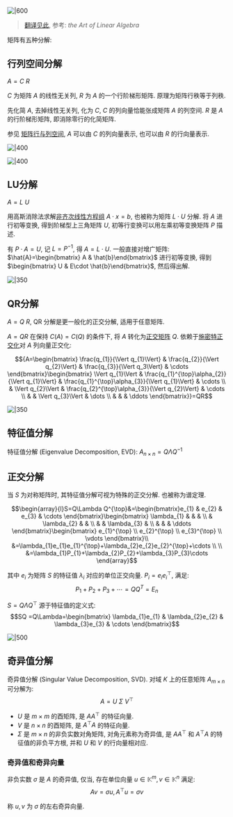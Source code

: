![|600](../../attach/Pasted%20image%2020230803211419.png)

> [翻译见此](../../attach/Pasted%20image%2020230803211454.png), 参考: *the Art of Linear Algebra*

矩阵有五种分解: 

## 行列空间分解

$A=C\ R$

$C$ 为矩阵 $A$ 的线性无关列, $R$ 为 $A$ 的一个行阶梯形矩阵. 原理为矩阵行秩等于列秩.

先化简 $A$, 去掉线性无关列, 化为 $C$, $C$ 的列向量恰能张成矩阵 $A$ 的列空间. $R$ 是 $A$ 的行阶梯形矩阵, 即消除零行的化简矩阵. 

参见 [矩阵行与列空间](矩阵.md), $A$ 可以由 $C$ 的列向量表示, 也可以由 $R$ 的行向量表示.

![|400](../../attach/Pasted%20image%2020230805214731.png)

![|400](../../attach/Pasted%20image%2020230805215507.png)

## LU分解

$A=L\ U$

用高斯消除法求解[非齐次线性方程组](线性方程组的解.md) $A\cdot x=b$, 也被称为矩阵 $L\cdot U$ 分解. 将 $A$ 进行初等变换, 得到阶梯型上三角矩阵 $U$, 初等行变换可以用左乘初等变换矩阵 $P$ 描述.

有 $P\cdot A=U$, 记 $L=P^{-1}$, 得 $A=L\cdot U$. 一般直接对增广矩阵: $\hat{A}=\begin{bmatrix} A  & \hat{b}\end{bmatrix}$ 进行初等变换, 得到 $\begin{bmatrix} U & E\cdot \hat{b}\end{bmatrix}$, 然后得出解.

![|350](../../attach/Pasted%20image%2020230806175213.png)

## QR分解

$A=Q\ R$, QR 分解是更一般化的正交分解, 适用于任意矩阵.

$A=QR$ 在保持 $C(A)=C(Q)$ 的条件下, 将 $A$ 转化为[正交矩阵](矩阵相似.md#正交矩阵) $Q$. 依赖于[施密特正交化](施密特向量正交化.md)对 $A$ 列向量正交化:

$${A=\begin{bmatrix}
\frac{q_{1}}{\Vert q_{1}\Vert} & \frac{q_{2}}{\Vert q_{2}\Vert} & \frac{q_{3}}{\Vert q_3\Vert} & \cdots 
\end{bmatrix}\begin{bmatrix}
\Vert q_{1}\Vert & \frac{q_{1}^{\top}\alpha_{2}}{\Vert q_{1}\Vert} & \frac{q_{1}^{\top}\alpha_{3}}{\Vert q_{1}\Vert} & \cdots  \\
 & \Vert q_{2}\Vert &  \frac{q_{2}^{\top}\alpha_{3}}{\Vert q_{2}\Vert} & \cdots \\ 
 &    & \Vert q_{3}\Vert & \dots \\
 &  &  & \ddots 
\end{bmatrix}}=QR$$

![|350](../../attach/Pasted%20image%2020230806180207.png)

## 特征值分解

特征值分解 (Eigenvalue Decomposition, EVD): $A_{n\times n}=Q\Lambda Q^{-1}$

## 正交分解

当 $S$ 为对称矩阵时, 其特征值分解可视为特殊的正交分解. 也被称为谱定理.

$$\begin{array}{l}S=Q\Lambda Q^{\top}&=\begin{bmatrix}e_{1} & e_{2} & e_{3} & \cdots \end{bmatrix}\begin{bmatrix}
\lambda_{1} &  &  &  \\
 & \lambda_{2} &  &  \\
 &  & \lambda_{3} &  \\
 &  &  &  \ddots
\end{bmatrix}\begin{bmatrix}
e_{1}^{\top} \\ e_{2}^{\top} \\ e_{3}^{\top} \\ \vdots
\end{bmatrix}\\
&=\lambda_{1}e_{1}e_{1}^{\top}+\lambda_{2}e_{2}e_{2}^{\top}+\cdots \\ \\
&=\lambda_{1}P_{1}+\lambda_{2}P_{2}+\lambda_{3}P_{3}\cdots 
\end{array}$$

其中 $e_{i}$ 为矩阵 $S$ 的特征值 $\lambda_{i}$ 对应的单位正交向量. $P_{i}=e_{i}e_{i}^{\top}$, 满足: $$P_{1}+P_{2}+P_{3}+\cdots =QQ^{T}=E_{n}$$

$S=Q\Lambda Q^{\top}$ 源于特征值的定义式: $$SQ =Q\Lambda=\begin{bmatrix}
\lambda_{1}e_{1} & \lambda_{2}e_{2}  & \lambda_{3}e_{3} & \cdots 
\end{bmatrix}$$

![|500](../../attach/线性代数_矩阵正交分解.png)

## 奇异值分解

奇异值分解 (Singular Value Decomposition, SVD). 对域 $K$ 上的任意矩阵 $A_{m\times n}$ 可分解为: $$A=U\ \Sigma\ V^{\top}$$

- $U$ 是 $m\times m$ 的酉矩阵, 是 $AA^{\top}$ 的特征向量.
- $V$ 是 $n\times n$ 的酉矩阵, 是 $A^{\top}A$ 的特征向量.
- $\Sigma$ 是 $m\times n$ 的非负实数对角矩阵, 对角元素称为奇异值, 是 $AA^\top$ 和 $A^{\top}A$ 的特征值的非负平方根, 并和 $U$ 和 $V$ 的行向量相对应.

### 奇异值和奇异向量

非负实数 $\sigma$ 是 $A$ 的奇异值, 仅当, 存在单位向量 $u\in\mathbb{K}^{m}, v\in\mathbb{K}^{n}$ 满足: $$Av=\sigma u,A^{\top}u=\sigma v$$

称 $u,v$ 为 $\sigma$ 的左右奇异向量.